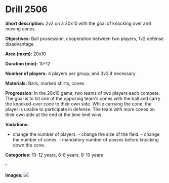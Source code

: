 # Drill 2506

**Short description:**
2v2 on a 20x10 with the goal of knocking over and moving cones.

**Objectives:**
Ball possession, cooperation between two players, 1v2 defense disadvantage.

**Area (mxm):**
20x10

**Duration (min):**
10-12

**Number of players:**
4 players per group, and 3v3 if necessary.

**Materials:**
Balls, marked shirts, cones

**Progression:**
In the 20x10 game, two teams of two players each compete. The goal is to hit one of the opposing team's cones with the ball and carry the knocked-over cone to their own side. While carrying the cone, the player is unable to participate in defense. The team with more cones on their own side at the end of the time limit wins.

**Variations:**
- change the number of players. - change the size of the field. - change the number of cones. - mandatory number of passes before knocking down the cone.

**Categories:**
10-12 years, 6-8 years, 8-10 years

**:**


**Images:**
![](https://www.coachingfutsal.com/\images\ceee2121-4966-48ca-9d58-95ca328f0d97_new.png)

